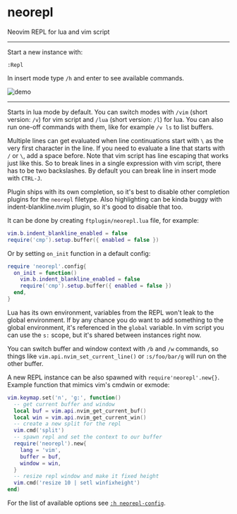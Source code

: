 # neorepl

Neovim REPL for lua and vim script

---

Start a new instance with:
```
:Repl
```

In insert mode type `/h` and enter to see available commands.

![demo](media/demo.gif)

---

Starts in lua mode by default. You can switch modes with `/vim` (short version:
`/v`) for vim script and `/lua` (short version: `/l`) for lua. You can also run
one-off commands with them, like for example `/v ls` to list buffers.

Multiple lines can get evaluated when line continuations start with `\` as the
very first character in the line. If you need to evaluate a line that starts
with `/` or `\`, add a space before. Note that vim script has line escaping that
works just like this. So to break lines in a single expression with vim script,
there has to be two backslashes. By default you can break line in insert mode
with `CTRL-J`.

Plugin ships with its own completion, so it's best to disable other completion
plugins for the `neorepl` filetype. Also highlighting can be kinda buggy with
indent-blankline.nvim plugin, so it's good to disable that too.

It can be done by creating `ftplugin/neorepl.lua` file, for example:
```lua
vim.b.indent_blankline_enabled = false
require('cmp').setup.buffer({ enabled = false })
```

Or by setting `on_init` function in a default config:
```lua
require 'neorepl'.config{
  on_init = function()
    vim.b.indent_blankline_enabled = false
    require('cmp').setup.buffer({ enabled = false })
  end,
}
```

Lua has its own environment, variables from the REPL won't leak to the global
environment. If by any chance you do want to add something to the global
environment, it's referenced in the `global` variable. In vim script you can use
the `s:` scope, but it's shared between instances right now.

You can switch buffer and window context with `/b` and `/w` commands, so things
like `vim.api.nvim_set_current_line()` or `:s/foo/bar/g` will run on the other
buffer.

A new REPL instance can be also spawned with `require'neorepl'.new{}`. Example
function that mimics vim's cmdwin or exmode:
```lua
vim.keymap.set('n', 'g:', function()
  -- get current buffer and window
  local buf = vim.api.nvim_get_current_buf()
  local win = vim.api.nvim_get_current_win()
  -- create a new split for the repl
  vim.cmd('split')
  -- spawn repl and set the context to our buffer
  require('neorepl').new{
    lang = 'vim',
    buffer = buf,
    window = win,
  }
  -- resize repl window and make it fixed height
  vim.cmd('resize 10 | setl winfixheight')
end)
```

For the list of available options see [`:h neorepl-config`](doc/neorepl.txt).
